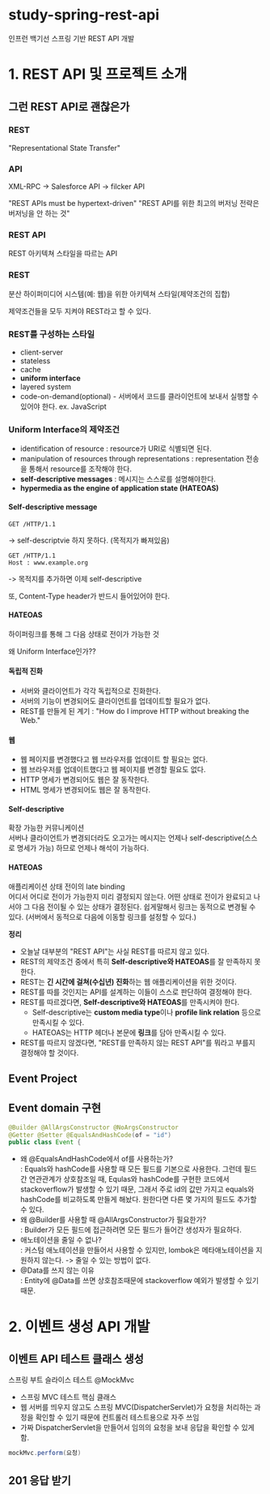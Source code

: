# study-spring-rest-api
인프런 백기선 스프링 기반 REST API 개발

# 1. REST API 및 프로젝트 소개 

## 그런 REST API로 괜찮은가

### REST
"Representational State Transfer"

### API
XML-RPC -> Salesforce API -> filcker API

"REST APIs must be hypertext-driven"
"REST API를 위한 최고의 버저닝 전략은 버저닝을 안 하는 것"

### REST API    
REST 아키텍쳐 스타일을 따르는 API

### REST    
분산 하이퍼미디어 시스템(예: 웹)을 위한 아키텍쳐 스타일(제약조건의 집합)

제약조건들을 모두 지켜야 REST라고 할 수 있다.

### REST를 구성하는 스타일
- client-server
- stateless
- cache
- **uniform interface**
- layered system
- code-on-demand(optional) - 서버에서 코드를 클라이언트에 보내서 실행할 수 있어야 한다. ex. JavaScript

### Uniform Interface의 제약조건
- identification of resource : resource가 URI로 식별되면 된다.
- manipulation of resources through representations : representation 전송을 통해서 resource를 조작해야 한다.
- **self-descriptive messages** : 메시지는 스스로를 설명해야한다.
- **hypermedia as the engine of application state (HATEOAS)**

#### Self-descriptive message
```
GET /HTTP/1.1
```
-> self-descriptvie 하지 못하다. (목적지가 빠져있음)

```
GET /HTTP/1.1
Host : www.example.org
```
-> 목적지를 추가하면 이제 self-descriptive

또, Content-Type header가 반드시 들어있어야 한다.

#### HATEOAS
하이퍼링크를 통해 그 다음 상태로 전이가 가능한 것

왜 Uniform Interface인가??

#### 독립적 진화
- 서버와 클라이언트가 각각 독립적으로 진화한다.
- 서버의 기능이 변경되어도 클라이언트를 업데이트할 필요가 없다.
- REST를 만들게 된 계기 : "How do I improve HTTP without breaking the Web."

#### 웹
- 웹 페이지를 변경했다고 웹 브라우저를 업데이트 할 필요는 없다.
- 웹 브라우저를 업데이트했다고 웹 페이지를 변경할 필요도 없다.
- HTTP 명세가 변경되어도 웹은 잘 동작한다.
- HTML 명세가 변경되어도 웹은 잘 동작한다.

#### Self-descriptive
확장 가능한 커뮤니케이션    
서버나 클라이언트가 변경되더라도 오고가는 메시지는 언제나 self-descriptive(스스로 명세가 가능) 하므로 언제나 해석이 가능하다.

#### HATEOAS
애플리케이션 상태 전이의 late binding    
어디서 어디로 전이가 가능한지 미리 결정되지 않는다. 어떤 상태로 전이가 완료되고 나서야 그 다음 전이될 수 있는 상태가 결정된다.
쉽게말해서 링크는 동적으로 변경될 수 있다. (서버에서 동적으로 다음에 이동할 링크를 설정할 수 있다.)

**정리**    
- 오늘날 대부분의 "REST API"는 사실 REST를 따르지 않고 있다.
- REST의 제약조건 중에서 특히 **Self-descriptive와 HATEOAS**를 잘 만족하지 못한다.
- REST는 **긴 시간에 걸쳐(수십년) 진화**하는 웹 애플리케이션을 위한 것이다.
- REST를 따를 것인지는 API를 설계하는 이들이 스스로 판단하여 결정해야 한다.
- REST를 따르겠다면, **Self-descriptive와 HATEOAS**를 만족시켜야 한다.
	+ Self-descriptive는 **custom media type**이나 **profile link relation** 등으로 만족시킬 수 있다.
	+ HATEOAS는 HTTP 헤더나 본문에 **링크**를 담아 만족시킬 수 있다.
- REST를 따르지 않겠다면, "REST를 만족하지 않는 REST API"를 뭐라고 부를지 결정해야 할 것이다.


## Event Project

## Event domain 구현
```java
@Builder @AllArgsConstructor @NoArgsConstructor
@Getter @Setter @EqualsAndHashCode(of = "id")
public class Event {
```
- 왜 @EqualsAndHashCode에서 of를 사용하는가?    
: Equals와 hashCode를 사용할 때 모든 필드를 기본으로 사용한다. 그런데 필드 간 연관관계가 상호참조일 때, Equlas와 hashCode를 구현한 코드에서 stackoverflow가 발생할 수 있기 때문, 그래서 주로 id의 값만 가지고 equals와 hashCode를 비교하도록 만들게 해놨다.
원한다면 다른 몇 가지의 필드도 추가할 수 있다.
- 왜 @Builder를 사용할 때 @AllArgsConstructor가 필요한가?    
: Builder가 모든 필드에 접근하려면 모든 필드가 들어간 생성자가 필요하다.
- 애노테이션을 줄일 수 없나?    
: 커스텀 애노테이션을 만들어서 사용할 수 있지만, lombok은 메타애노테이션을 지원하지 않는다. -> 줄일 수 있는 방법이 없다.
- @Data를 쓰지 않는 이유    
: Entity에 @Data를 쓰면 상호참조때문에 stackoverflow 예외가 발생할 수 있기때문.

# 2. 이벤트 생성 API 개발 
## 이벤트 API 테스트 클래스 생성
스프링 부트 슬라이스 테스트 
@MockMvc
- 스프링 MVC 테스트 핵심 클래스 
- 웹 서버를 띄우지 않고도 스프링 MVC(DispatcherServlet)가 요청을 처리하는 과정을 확인할 수 있기 때문에 컨트롤러 테스트용으로 자주 쓰임
- 가짜 DispatcherServlet을 만들어서 임의의 요청을 보내 응답을 확인할 수 있게 함.

```java
mockMvc.perform(요청)
```
## 201 응답 받기
